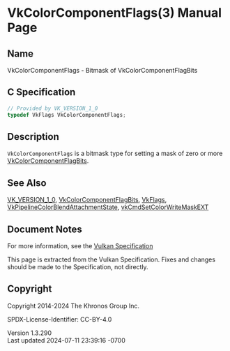 # VkColorComponentFlags(3) Manual Page

## Name

VkColorComponentFlags - Bitmask of VkColorComponentFlagBits



## <a href="#_c_specification" class="anchor"></a>C Specification

``` c
// Provided by VK_VERSION_1_0
typedef VkFlags VkColorComponentFlags;
```

## <a href="#_description" class="anchor"></a>Description

`VkColorComponentFlags` is a bitmask type for setting a mask of zero or
more [VkColorComponentFlagBits](https://registry.khronos.org/vulkan/specs/1.3-extensions/man/html/VkColorComponentFlagBits.html).

## <a href="#_see_also" class="anchor"></a>See Also

[VK_VERSION_1_0](https://registry.khronos.org/vulkan/specs/1.3-extensions/man/html/VK_VERSION_1_0.html),
[VkColorComponentFlagBits](https://registry.khronos.org/vulkan/specs/1.3-extensions/man/html/VkColorComponentFlagBits.html),
[VkFlags](https://registry.khronos.org/vulkan/specs/1.3-extensions/man/html/VkFlags.html),
[VkPipelineColorBlendAttachmentState](https://registry.khronos.org/vulkan/specs/1.3-extensions/man/html/VkPipelineColorBlendAttachmentState.html),
[vkCmdSetColorWriteMaskEXT](https://registry.khronos.org/vulkan/specs/1.3-extensions/man/html/vkCmdSetColorWriteMaskEXT.html)

## <a href="#_document_notes" class="anchor"></a>Document Notes

For more information, see the <a
href="https://registry.khronos.org/vulkan/specs/1.3-extensions/html/vkspec.html#VkColorComponentFlags"
target="_blank" rel="noopener">Vulkan Specification</a>

This page is extracted from the Vulkan Specification. Fixes and changes
should be made to the Specification, not directly.

## <a href="#_copyright" class="anchor"></a>Copyright

Copyright 2014-2024 The Khronos Group Inc.

SPDX-License-Identifier: CC-BY-4.0

Version 1.3.290  
Last updated 2024-07-11 23:39:16 -0700
